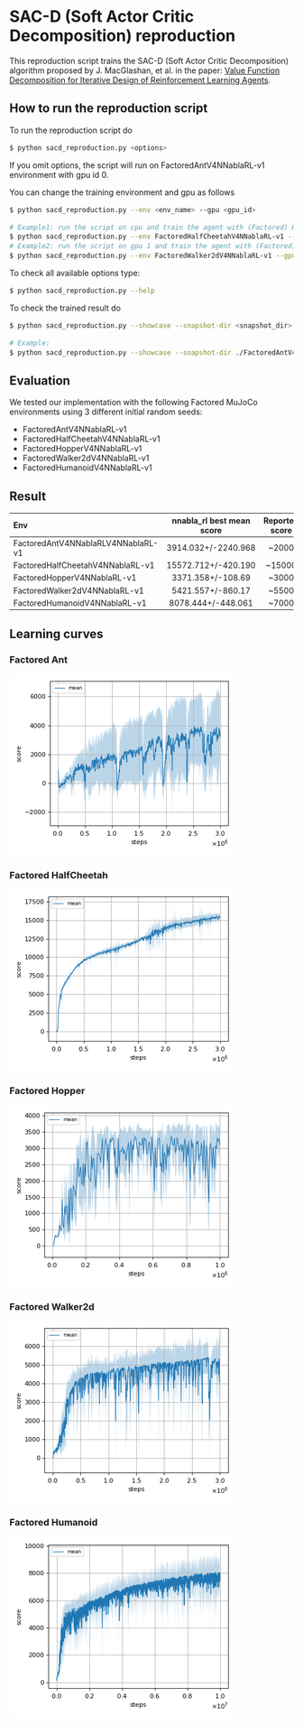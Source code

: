 # SAC-D (Soft Actor Critic Decomposition) reproduction

This reproduction script trains the SAC-D (Soft Actor Critic Decomposition) 
algorithm proposed by J. MacGlashan, et al. in the paper: 
[Value Function Decomposition for Iterative Design of Reinforcement Learning Agents](https://arxiv.org/abs/2206.13901).

## How to run the reproduction script

To run the reproduction script do

```sh
$ python sacd_reproduction.py <options>
```

If you omit options, the script will run on FactoredAntV4NNablaRL-v1 environment with gpu id 0.

You can change the training environment and gpu as follows

```sh
$ python sacd_reproduction.py --env <env_name> --gpu <gpu_id>
```

```sh
# Example1: run the script on cpu and train the agent with (Factored) HalfCheetah:
$ python sacd_reproduction.py --env FactoredHalfCheetahV4NNablaRL-v1 --gpu -1
# Example2: run the script on gpu 1 and train the agent with (Factored) Walker2d:
$ python sacd_reproduction.py --env FactoredWalker2dV4NNablaRL-v1 --gpu 1
```

To check all available options type:

```sh
$ python sacd_reproduction.py --help
```

To check the trained result do

```sh
$ python sacd_reproduction.py --showcase --snapshot-dir <snapshot_dir> --render
```

```sh
# Example:
$ python sacd_reproduction.py --showcase --snapshot-dir ./FactoredAntV4NNablaRL-v1/seed-1/iteration-10000/ --render
```

## Evaluation

We tested our implementation with the following Factored MuJoCo environments using 3 different initial random seeds:

- FactoredAntV4NNablaRL-v1
- FactoredHalfCheetahV4NNablaRL-v1
- FactoredHopperV4NNablaRL-v1
- FactoredWalker2dV4NNablaRL-v1
- FactoredHumanoidV4NNablaRL-v1

## Result

|Env|nnabla_rl best mean score|Reported score|
|:---|:---:|:---:|
|FactoredAntV4NNablaRLV4NNablaRL-v1|3914.032+/-2240.968|~2000|
|FactoredHalfCheetahV4NNablaRL-v1|15572.712+/-420.190|~15000|
|FactoredHopperV4NNablaRL-v1|3371.358+/-108.69|~3000|
|FactoredWalker2dV4NNablaRL-v1|5421.557+/-860.17|~5500|
|FactoredHumanoidV4NNablaRL-v1|8078.444+/-448.061|~7000|

## Learning curves

### Factored Ant

![Factored Ant Result](reproduction_results/FactoredAntV4NNablaRL-v1_results/result.png)

### Factored HalfCheetah

![Factored HalfCheetah Result](reproduction_results/FactoredHalfCheetahV4NNablaRL-v1_results/result.png)

### Factored Hopper

![Factored Hopper Result](reproduction_results/FactoredHopperV4NNablaRL-v1_results/result.png)

### Factored Walker2d

![Factored Walker2d Result](reproduction_results/FactoredWalker2dV4NNablaRL-v1_results/result.png)

### Factored Humanoid

![Factored Humanoid Result](reproduction_results/FactoredHumanoidV4NNablaRL-v1_results/result.png)
